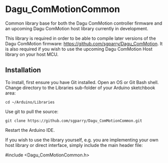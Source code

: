 # Dagu_ComMotionCommon
Common library base for both the Dagu ComMotion controller firmware and an upcoming Dagu ComMotion host library currently in development.

This library is required in order to be able to compile later versions of the Dagu ComMotion firmware: https://github.com/sgparry/Dagu_ComMotion. It is also required if you wish to use the upcoming Dagu ComMotion Host library on your host MCU.

## Installation

To install, first ensure you have Git installed. Open an OS or Git Bash shell. Change directory to the Libraries sub-folder of your Arduino sketchbook area:

`cd ~/Arduino/Libraries`

Use git to pull the source:
 
`git clone https://github.com/sgparry/Dagu_ComMotionCommon.git`

Restart the Arduino IDE.

If you wish to use the library yourself, e.g. you are implementing your own host library or direct interface, simply include the main header file:

#include <Dagu_ComMotionCommon.h>
